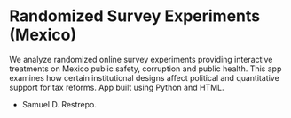 # Randomized Survey Experiments (Mexico)

We analyze randomized online survey experiments providing interactive treatments on Mexico public safety, corruption and public health. This app examines how certain institutional designs affect political and quantitative support for tax reforms. App built using Python and HTML.

- Samuel D. Restrepo.

